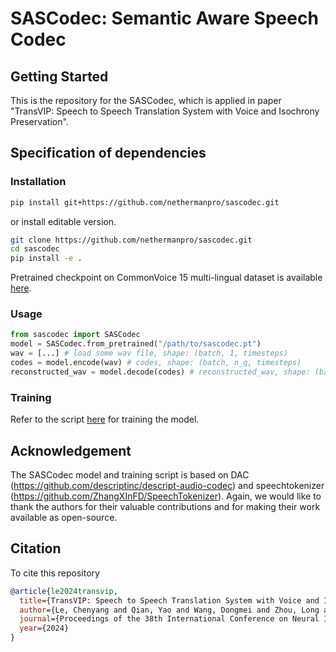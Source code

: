 # SASCodec: Semantic Aware Speech Codec

## Getting Started

This is the repository for the SASCodec, which is applied in paper "TransVIP: Speech to Speech Translation System with Voice and Isochrony Preservation".

## Specification of dependencies

### Installation

```bash
pip install git+https://github.com/nethermanpro/sascodec.git
```

or install editable version.

```bash
git clone https://github.com/nethermanpro/sascodec.git
cd sascodec
pip install -e .
```

Pretrained checkpoint on CommonVoice 15 multi-lingual dataset is available [here](https://drive.google.com/file/d/1CLcvP1QYo7SY-mIhtBaX-r_Lbex9E1pY/view?usp=sharing).

### Usage

```python
from sascodec import SASCodec
model = SASCodec.from_pretrained("/path/to/sascodec.pt")
wav = [...] # load some wav file, shape: (batch, 1, timesteps)
codes = model.encode(wav) # codes, shape: (batch, n_q, timesteps)
reconstructed_wav = model.decode(codes) # reconstructed_wav, shape: (batch, 1, timesteps)
```

### Training

Refer to the script [here](.) for training the model.

## Acknowledgement

The SASCodec model and training script is based on DAC (<https://github.com/descriptinc/descript-audio-codec>) and speechtokenizer (<https://github.com/ZhangXInFD/SpeechTokenizer>). Again, we would like to thank the authors for their valuable contributions and for making their work available as open-source.

## Citation

To cite this repository

```bibtex
@article{le2024transvip,
  title={TransVIP: Speech to Speech Translation System with Voice and Isochrony Preservation},
  author={Le, Chenyang and Qian, Yao and Wang, Dongmei and Zhou, Long and Liu, Shujie and Wang, Xiaofei and Yousefi, Midia and Qian, Yanmin and Li, Jinyu and Zhao, Sheng and others},
  journal={Proceedings of the 38th International Conference on Neural Information Processing Systems (NeurIPS 2024)},
  year={2024}
}
```
